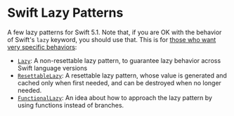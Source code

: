 # Swift Lazy Patterns #
A few lazy patterns for Swift 5.1. Note that, if you are OK with the behavior of Swift's `lazy` keyword, you should use that. This is for [those who want very specific behaviors](https://stackoverflow.com/a/40847994/3939277):

 * [`Lazy`](https://github.com/BenLeggiero/Swift-Lazy-Patterns/blob/master/Lazy.swift#L186-L263): A non-resettable lazy pattern, to guarantee lazy behavior across Swift language versions
 * [`ResettableLazy`](https://github.com/BenLeggiero/Swift-Lazy-Patterns/blob/master/Lazy.swift#L267-L358): A resettable lazy pattern, whose value is generated and cached only when first needed, and can be destroyed when no longer needed.
 * [`FunctionalLazy`](https://github.com/BenLeggiero/Swift-Lazy-Patterns/blob/master/Lazy.swift#L362-L475): An idea about how to approach the lazy pattern by using functions instead of branches.
 
